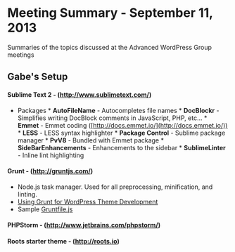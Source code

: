Meeting Summary - September 11, 2013
=================

Summaries of the topics discussed at the Advanced WordPress Group meetings

## Gabe's Setup
#### Sublime Text 2 - (http://www.sublimetext.com/)
* Packages
      * **AutoFileName** - Autocompletes file names
      * **DocBlockr** - Simplifies writing DocBlock comments in JavaScript, PHP, etc...
      * **Emmet** - Emmet coding ([http://docs.emmet.io/](http://docs.emmet.io/))
      * **LESS** - LESS syntax highlighter
      * **Package Control** - Sublime package manager
      * **PvV8** - Bundled with Emmet package
      * **SideBarEnhancements** - Enhancements to the sidebar
      * **SublimeLinter** - Inline lint highlighting

#### Grunt - (http://gruntjs.com/)
* Node.js task manager.  Used for all preprocessing, minification, and linting.
* [Using Grunt for WordPress Theme Development](http://roots.io/using-grunt-for-wordpress-theme-development/)
* Sample [Gruntfile.js](https://github.com/hereswhatidid/advanced-wp-group/blob/master/2013-09-11/Gabe's%20Files/Gruntfile.js)

#### PHPStorm - (http://www.jetbrains.com/phpstorm/)

#### Roots starter theme - (http://roots.io)
